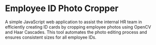 # Employee ID Photo Cropper
A simple JavaScript web application to assist the internal HR team in efficiently creating ID cards by cropping employee photos using OpenCV and Haar Cascades. This tool automates the photo editing process and ensures consistent sizes for all employee IDs.
